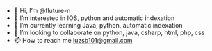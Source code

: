 - 👋 Hi, I’m @fluture-n
- 👀 I’m interested in IOS, python and automatic indexation
- 🌱 I’m currently learning Java, python, automatic indexation
- 💞️ I’m looking to collaborate on python, java, csharp, html, php, css
- 📫 How to reach me luzsb101@gmail.com

<!---
fluture-n/fluture-n is a ✨ special ✨ repository because its `README.md` (this file) appears on your GitHub profile.
You can click the Preview link to take a look at your changes.
--->
